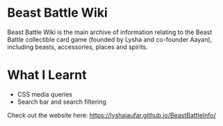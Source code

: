 # Beast Battle Wiki
Beast Battle Wiki is the main archive of information relating to the Beast Battle collectible card game (founded by Lysha and co-founder Aayan), including beasts, accessories, places and spirits.

# What I Learnt
* CSS media queries
* Search bar and search filtering

Check out the website here: https://lyshajaufar.github.io/BeastBattleInfo/
